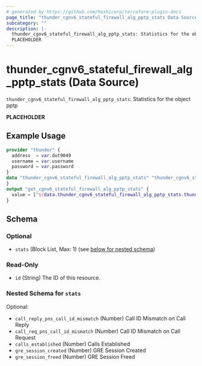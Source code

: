 ```yaml
---
# generated by https://github.com/hashicorp/terraform-plugin-docs
page_title: "thunder_cgnv6_stateful_firewall_alg_pptp_stats Data Source - terraform-provider-thunder"
subcategory: ""
description: |-
  thunder_cgnv6_stateful_firewall_alg_pptp_stats: Statistics for the object pptp
  PLACEHOLDER
---
```


# thunder_cgnv6_stateful_firewall_alg_pptp_stats (Data Source)

`thunder_cgnv6_stateful_firewall_alg_pptp_stats`: Statistics for the object pptp

__PLACEHOLDER__

## Example Usage

```terraform
provider "thunder" {
  address  = var.dut9049
  username = var.username
  password = var.password
}
data "thunder_cgnv6_stateful_firewall_alg_pptp_stats" "thunder_cgnv6_stateful_firewall_alg_pptp_stats" {
}
output "get_cgnv6_stateful_firewall_alg_pptp_stats" {
  value = ["${data.thunder_cgnv6_stateful_firewall_alg_pptp_stats.thunder_cgnv6_stateful_firewall_alg_pptp_stats}"]
}
```

<!-- schema generated by tfplugindocs -->
## Schema

### Optional

- `stats` (Block List, Max: 1) (see [below for nested schema](#nestedblock--stats))

### Read-Only

- `id` (String) The ID of this resource.

<a id="nestedblock--stats"></a>
### Nested Schema for `stats`

Optional:

- `call_reply_pns_call_id_mismatch` (Number) Call ID Mismatch on Call Reply
- `call_req_pns_call_id_mismatch` (Number) Call ID Mismatch on Call Request
- `calls_established` (Number) Calls Established
- `gre_session_created` (Number) GRE Session Created
- `gre_session_freed` (Number) GRE Session Freed



